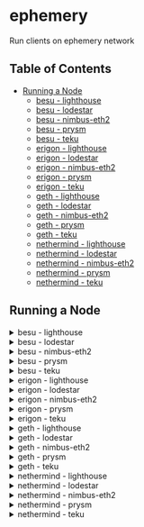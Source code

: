 # ephemery

Run clients on ephemery network

## Table of Contents
- [Running a Node](#running-a-node)
  - [besu - lighthouse](#besu---lighthouse)
  - [besu - lodestar](#besu---lodestar)
  - [besu - nimbus-eth2](#besu---nimbus-eth2)
  - [besu - prysm](#besu---prysm)
  - [besu - teku](#besu---teku)
  - [erigon - lighthouse](#erigon---lighthouse)
  - [erigon - lodestar](#erigon---lodestar)
  - [erigon - nimbus-eth2](#erigon---nimbus-eth2)
  - [erigon - prysm](#erigon---prysm)
  - [erigon - teku](#erigon---teku)
  - [geth - lighthouse](#geth---lighthouse)
  - [geth - lodestar](#geth---lodestar)
  - [geth - nimbus-eth2](#geth---nimbus-eth2)
  - [geth - prysm](#geth---prysm)
  - [geth - teku](#geth---teku)
  - [nethermind - lighthouse](#nethermind---lighthouse)
  - [nethermind - lodestar](#nethermind---lodestar)
  - [nethermind - nimbus-eth2](#nethermind---nimbus-eth2)
  - [nethermind - prysm](#nethermind---prysm)
  - [nethermind - teku](#nethermind---teku)



## Running a Node 

<details>
  <summary>besu - lighthouse</summary>

  Open two terminals and execute the following commands:

  Terminal 1:
  ```bash 
  bash run-client.sh --network ephemery --consensus-client lighthouse --execution-client besu --run execution 
  ```

  Terminal 2:
  ```bash
  bash run-client.sh --network ephemery --consensus-client lighthouse --execution-client besu --run consensus 
  ```
</details>

<details>
  <summary>besu - lodestar</summary>

  Open two terminals and execute the following commands:

  Terminal 1:
  ```bash 
  bash run-client.sh --network ephemery --consensus-client lodestar --execution-client besu --run execution 
  ```

  Terminal 2:
  ```bash
  bash run-client.sh --network ephemery --consensus-client lodestar --execution-client besu --run consensus 
  ```
</details>

<details>
  <summary>besu - nimbus-eth2</summary>

  Open two terminals and execute the following commands:

  Terminal 1:
  ```bash 
  bash run-client.sh --network ephemery --consensus-client nimbus-eth2 --execution-client besu --run execution 
  ```

  Terminal 2:
  ```bash
  bash run-client.sh --network ephemery --consensus-client nimbus-eth2 --execution-client besu --run consensus 
  ```
</details>

<details>
  <summary>besu - prysm</summary>

  Open two terminals and execute the following commands:

  Terminal 1:
  ```bash 
  bash run-client.sh --network ephemery --consensus-client prysm --execution-client besu --run execution 
  ```

  Terminal 2:
  ```bash
  bash run-client.sh --network ephemery --consensus-client prysm --execution-client besu --run consensus 
  ```
</details>

<details>
  <summary>besu - teku</summary>

  Open two terminals and execute the following commands:

  Terminal 1:
  ```bash 
  bash run-client.sh --network ephemery --consensus-client teku --execution-client besu --run execution 
  ```

  Terminal 2:
  ```bash
  bash run-client.sh --network ephemery --consensus-client teku --execution-client besu --run consensus 
  ```
</details>

<details>
  <summary>erigon - lighthouse</summary>

  Open two terminals and execute the following commands:

  Terminal 1:
  ```bash 
  bash run-client.sh --network ephemery --consensus-client lighthouse --execution-client erigon --run execution 
  ```

  Terminal 2:
  ```bash
  bash run-client.sh --network ephemery --consensus-client lighthouse --execution-client erigon --run consensus 
  ```
</details>

<details>
  <summary>erigon - lodestar</summary>

  Open two terminals and execute the following commands:

  Terminal 1:
  ```bash 
  bash run-client.sh --network ephemery --consensus-client lodestar --execution-client erigon --run execution 
  ```

  Terminal 2:
  ```bash
  bash run-client.sh --network ephemery --consensus-client lodestar --execution-client erigon --run consensus 
  ```
</details>

<details>
  <summary>erigon - nimbus-eth2</summary>

  Open two terminals and execute the following commands:

  Terminal 1:
  ```bash 
  bash run-client.sh --network ephemery --consensus-client nimbus-eth2 --execution-client erigon --run execution 
  ```

  Terminal 2:
  ```bash
  bash run-client.sh --network ephemery --consensus-client nimbus-eth2 --execution-client erigon --run consensus 
  ```
</details>

<details>
  <summary>erigon - prysm</summary>

  Open two terminals and execute the following commands:

  Terminal 1:
  ```bash 
  bash run-client.sh --network ephemery --consensus-client prysm --execution-client erigon --run execution 
  ```

  Terminal 2:
  ```bash
  bash run-client.sh --network ephemery --consensus-client prysm --execution-client erigon --run consensus 
  ```
</details>

<details>
  <summary>erigon - teku</summary>

  Open two terminals and execute the following commands:

  Terminal 1:
  ```bash 
  bash run-client.sh --network ephemery --consensus-client teku --execution-client erigon --run execution 
  ```

  Terminal 2:
  ```bash
  bash run-client.sh --network ephemery --consensus-client teku --execution-client erigon --run consensus 
  ```
</details>

<details>
  <summary>geth - lighthouse</summary>

  Open two terminals and execute the following commands:

  Terminal 1:
  ```bash 
  bash run-client.sh --network ephemery --consensus-client lighthouse --execution-client geth --run execution 
  ```

  Terminal 2:
  ```bash
  bash run-client.sh --network ephemery --consensus-client lighthouse --execution-client geth --run consensus 
  ```
</details>

<details>
  <summary>geth - lodestar</summary>

  Open two terminals and execute the following commands:

  Terminal 1:
  ```bash 
  bash run-client.sh --network ephemery --consensus-client lodestar --execution-client geth --run execution 
  ```

  Terminal 2:
  ```bash
  bash run-client.sh --network ephemery --consensus-client lodestar --execution-client geth --run consensus 
  ```
</details>

<details>
  <summary>geth - nimbus-eth2</summary>

  Open two terminals and execute the following commands:

  Terminal 1:
  ```bash 
  bash run-client.sh --network ephemery --consensus-client nimbus-eth2 --execution-client geth --run execution 
  ```

  Terminal 2:
  ```bash
  bash run-client.sh --network ephemery --consensus-client nimbus-eth2 --execution-client geth --run consensus 
  ```
</details>

<details>
  <summary>geth - prysm</summary>

  Open two terminals and execute the following commands:

  Terminal 1:
  ```bash 
  bash run-client.sh --network ephemery --consensus-client prysm --execution-client geth --run execution 
  ```

  Terminal 2:
  ```bash
  bash run-client.sh --network ephemery --consensus-client prysm --execution-client geth --run consensus 
  ```
</details>

<details>
  <summary>geth - teku</summary>

  Open two terminals and execute the following commands:

  Terminal 1:
  ```bash 
  bash run-client.sh --network ephemery --consensus-client teku --execution-client geth --run execution 
  ```

  Terminal 2:
  ```bash
  bash run-client.sh --network ephemery --consensus-client teku --execution-client geth --run consensus 
  ```
</details>

<details>
  <summary>nethermind - lighthouse</summary>

  Open two terminals and execute the following commands:

  Terminal 1:
  ```bash 
  bash run-client.sh --network ephemery --consensus-client lighthouse --execution-client nethermind --run execution 
  ```

  Terminal 2:
  ```bash
  bash run-client.sh --network ephemery --consensus-client lighthouse --execution-client nethermind --run consensus 
  ```
</details>

<details>
  <summary>nethermind - lodestar</summary>

  Open two terminals and execute the following commands:

  Terminal 1:
  ```bash 
  bash run-client.sh --network ephemery --consensus-client lodestar --execution-client nethermind --run execution 
  ```

  Terminal 2:
  ```bash
  bash run-client.sh --network ephemery --consensus-client lodestar --execution-client nethermind --run consensus 
  ```
</details>

<details>
  <summary>nethermind - nimbus-eth2</summary>

  Open two terminals and execute the following commands:

  Terminal 1:
  ```bash 
  bash run-client.sh --network ephemery --consensus-client nimbus-eth2 --execution-client nethermind --run execution 
  ```

  Terminal 2:
  ```bash
  bash run-client.sh --network ephemery --consensus-client nimbus-eth2 --execution-client nethermind --run consensus 
  ```
</details>

<details>
  <summary>nethermind - prysm</summary>

  Open two terminals and execute the following commands:

  Terminal 1:
  ```bash 
  bash run-client.sh --network ephemery --consensus-client prysm --execution-client nethermind --run execution 
  ```

  Terminal 2:
  ```bash
  bash run-client.sh --network ephemery --consensus-client prysm --execution-client nethermind --run consensus 
  ```
</details>

<details>
  <summary>nethermind - teku</summary>

  Open two terminals and execute the following commands:

  Terminal 1:
  ```bash 
  bash run-client.sh --network ephemery --consensus-client teku --execution-client nethermind --run execution 
  ```

  Terminal 2:
  ```bash
  bash run-client.sh --network ephemery --consensus-client teku --execution-client nethermind --run consensus 
  ```
</details>